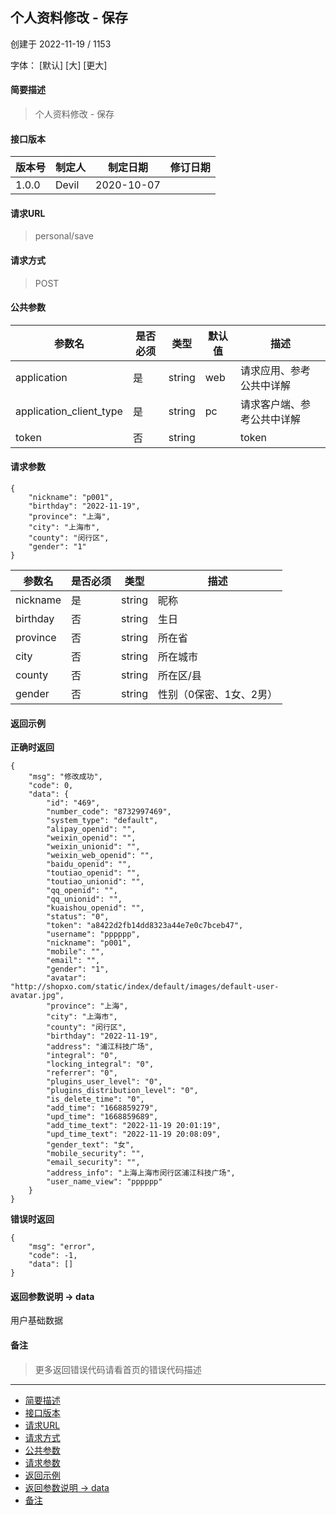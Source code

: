 ## 个人资料修改 - 保存

创建于 2022-11-19 / 1153

字体： \[默认\] \[大\] \[更大\]

#### 简要描述

> 个人资料修改 - 保存

#### 接口版本

| 版本号 | 制定人 | 制定日期 | 修订日期 |
| --- | --- | --- | --- |
| 1.0.0 | Devil | 2020-10-07 |  |

#### 请求URL

> personal/save

#### 请求方式

> POST

#### 公共参数

| 参数名 | 是否必须 | 类型 | 默认值 | 描述 |
| --- | --- | --- | --- | --- |
| application | 是 | string | web | 请求应用、参考公共中详解 |
| application\_client\_type | 是 | string | pc | 请求客户端、参考公共中详解 |
| token | 否 | string |  | token |

#### 请求参数

```
{
    "nickname": "p001",
    "birthday": "2022-11-19",
    "province": "上海",
    "city": "上海市",
    "county": "闵行区",
    "gender": "1"
}
```

| 参数名 | 是否必须 | 类型 | 描述 |
| --- | --- | --- | --- |
| nickname | 是 | string | 昵称 |
| birthday | 否 | string | 生日 |
| province | 否 | string | 所在省 |
| city | 否 | string | 所在城市 |
| county | 否 | string | 所在区/县 |
| gender | 否 | string | 性别（0保密、1女、2男） |

#### 返回示例

**正确时返回**

```
{
    "msg": "修改成功",
    "code": 0,
    "data": {
        "id": "469",
        "number_code": "8732997469",
        "system_type": "default",
        "alipay_openid": "",
        "weixin_openid": "",
        "weixin_unionid": "",
        "weixin_web_openid": "",
        "baidu_openid": "",
        "toutiao_openid": "",
        "toutiao_unionid": "",
        "qq_openid": "",
        "qq_unionid": "",
        "kuaishou_openid": "",
        "status": "0",
        "token": "a8422d2fb14dd8323a44e7e0c7bceb47",
        "username": "pppppp",
        "nickname": "p001",
        "mobile": "",
        "email": "",
        "gender": "1",
        "avatar": "http://shopxo.com/static/index/default/images/default-user-avatar.jpg",
        "province": "上海",
        "city": "上海市",
        "county": "闵行区",
        "birthday": "2022-11-19",
        "address": "浦江科技广场",
        "integral": "0",
        "locking_integral": "0",
        "referrer": "0",
        "plugins_user_level": "0",
        "plugins_distribution_level": "0",
        "is_delete_time": "0",
        "add_time": "1668859279",
        "upd_time": "1668859689",
        "add_time_text": "2022-11-19 20:01:19",
        "upd_time_text": "2022-11-19 20:08:09",
        "gender_text": "女",
        "mobile_security": "",
        "email_security": "",
        "address_info": "上海上海市闵行区浦江科技广场",
        "user_name_view": "pppppp"
    }
}
```

**错误时返回**

```
{
    "msg": "error",
    "code": -1,
    "data": []
}
```

#### 返回参数说明 -> data

用户基础数据

#### 备注

> 更多返回错误代码请看首页的错误代码描述

* * *

+   [简要描述](#nav-0-H4)
+   [接口版本](#nav-2-H4)
+   [请求URL](#nav-3-H4)
+   [请求方式](#nav-4-H4)
+   [公共参数](#nav-5-H4)
+   [请求参数](#nav-6-H4)
+   [返回示例](#nav-7-H4)
+   [返回参数说明 -> data](#nav-8-H4)
+   [备注](#nav-9-H4)